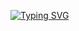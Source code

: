  [![Typing SVG](https://readme-typing-svg.demolab.com?font=Codystar&size=50&duration=3000&pause=200&color=19FF1E&center=true&vCenter=true&random=false&width=1050&height=101&lines=I+AM+ARCANA+CODER;A+SOFTWARE+DEVELOPER+IN+PROGRESS;WELCOME+TO+MY+PROFILE)](https://git.io/typing-svg) <br>


